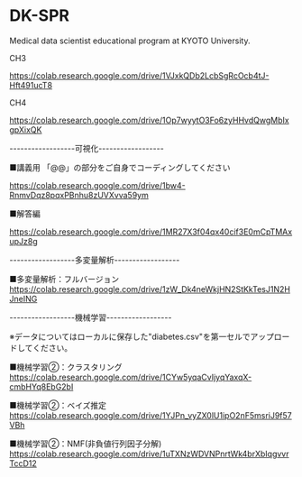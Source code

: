 # DK-SPR
Medical data scientist educational program at KYOTO University.

CH3

https://colab.research.google.com/drive/1VJxkQDb2LcbSgRcOcb4tJ-Hft491ucT8

CH4

https://colab.research.google.com/drive/1Op7wyytO3Fo6zyHHvdQwgMbIxgpXixQK




------------------可視化------------------

■講義用    「@@」の部分をご自身でコーディングしてください

https://colab.research.google.com/drive/1bw4-RnmvDqz8pqxPBnhu8zUVXvva59ym


■解答編

https://colab.research.google.com/drive/1MR27X3f04qx40cif3E0mCpTMAxupJz8g

------------------多変量解析------------------

■多変量解析：フルバージョン　　　　　　　　
https://colab.research.google.com/drive/1zW_Dk4neWkjHN2StKkTesJ1N2HJneING

------------------機械学習------------------

※データについてはローカルに保存した"diabetes.csv"を第一セルでアップロードしてください。

■機械学習②：クラスタリング　　　　　　　　　　　　　　　　　　　　　　　　　　　　　　　
https://colab.research.google.com/drive/1CYw5yqaCvIjyqYaxqX-cmbHYq8EbG2bI

■機械学習②：ベイズ推定　　　　　　　　　　　　　　　　　　　　　　　　　　　　　　　
https://colab.research.google.com/drive/1YJPn_vyZX0lU1ipO2nF5msriJ9f57VBh

■機械学習②：NMF(非負値行列因子分解)　　
https://colab.research.google.com/drive/1uTXNzWDVNPnrtWk4brXbIqgvvrTccD12




